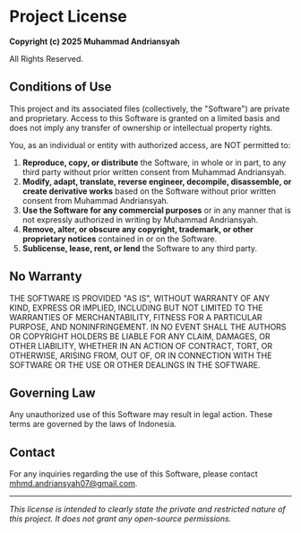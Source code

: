 # Project License

**Copyright (c) 2025 Muhammad Andriansyah**

All Rights Reserved.

## Conditions of Use

This project and its associated files (collectively, the "Software") are private and proprietary. Access to this Software is granted on a limited basis and does not imply any transfer of ownership or intellectual property rights.

You, as an individual or entity with authorized access, are NOT permitted to:

1.  **Reproduce, copy, or distribute** the Software, in whole or in part, to any third party without prior written consent from Muhammad Andriansyah.
2.  **Modify, adapt, translate, reverse engineer, decompile, disassemble, or create derivative works** based on the Software without prior written consent from Muhammad Andriansyah.
3.  **Use the Software for any commercial purposes** or in any manner that is not expressly authorized in writing by Muhammad Andriansyah.
4.  **Remove, alter, or obscure any copyright, trademark, or other proprietary notices** contained in or on the Software.
5.  **Sublicense, lease, rent, or lend** the Software to any third party.

## No Warranty

THE SOFTWARE IS PROVIDED "AS IS", WITHOUT WARRANTY OF ANY KIND, EXPRESS OR IMPLIED, INCLUDING BUT NOT LIMITED TO THE WARRANTIES OF MERCHANTABILITY, FITNESS FOR A PARTICULAR PURPOSE, AND NONINFRINGEMENT. IN NO EVENT SHALL THE AUTHORS OR COPYRIGHT HOLDERS BE LIABLE FOR ANY CLAIM, DAMAGES, OR OTHER LIABILITY, WHETHER IN AN ACTION OF CONTRACT, TORT, OR OTHERWISE, ARISING FROM, OUT OF, OR IN CONNECTION WITH THE SOFTWARE OR THE USE OR OTHER DEALINGS IN THE SOFTWARE.

## Governing Law

Any unauthorized use of this Software may result in legal action. These terms are governed by the laws of Indonesia.

## Contact

For any inquiries regarding the use of this Software, please contact mhmd.andriansyah07@gmail.com.

---

*This license is intended to clearly state the private and restricted nature of this project. It does not grant any open-source permissions.*
